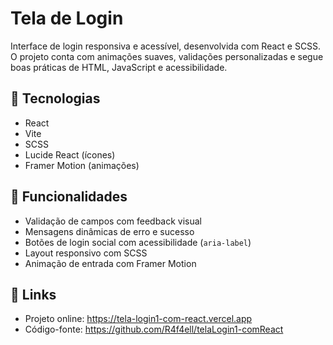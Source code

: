 # Tela de Login

Interface de login responsiva e acessível, desenvolvida com React e SCSS. O projeto conta com animações suaves, validações personalizadas e segue boas práticas de HTML, JavaScript e acessibilidade.

## 🔧 Tecnologias
- React
- Vite
- SCSS
- Lucide React (ícones)
- Framer Motion (animações)

## 🚀 Funcionalidades
- Validação de campos com feedback visual
- Mensagens dinâmicas de erro e sucesso
- Botões de login social com acessibilidade (`aria-label`)
- Layout responsivo com SCSS 
- Animação de entrada com Framer Motion

## 🔗 Links
- Projeto online: https://tela-login1-com-react.vercel.app
- Código-fonte: https://github.com/R4f4ell/telaLogin1-comReact